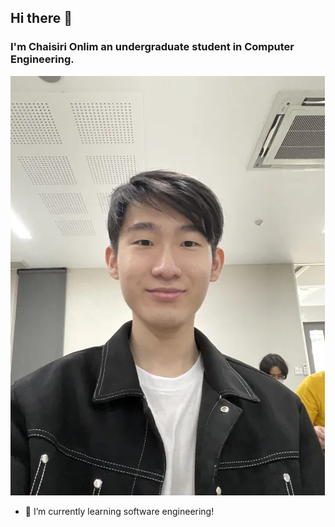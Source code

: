 ## Hi there 👋
### I'm Chaisiri Onlim an undergraduate student in Computer Engineering.
![image info](./portrait.jpg)
- 🌱 I’m currently learning software engineering!


<!--
**6510615062/6510615062** is a ✨ _special_ ✨ repository because its `README.md` (this file) appears on your GitHub profile.
-->
